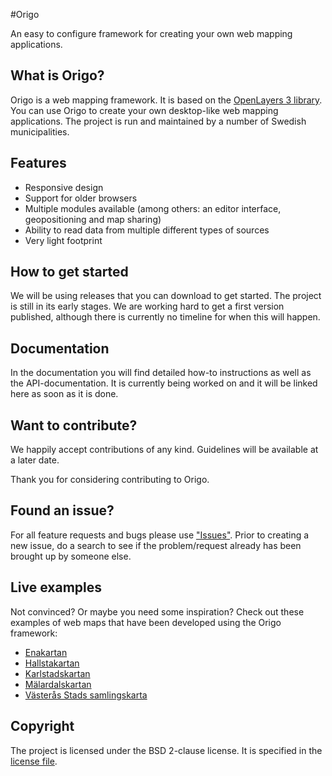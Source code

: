 #Origo

An easy to configure framework for creating your own web mapping applications.

## What is Origo?

Origo is a web mapping framework. It is based on the [OpenLayers 3 library](https://github.com/openlayers/ol3). You can use Origo to create your own desktop-like web mapping applications. The project is run and maintained by a number of Swedish municipalities.

## Features

* Responsive design
* Support for older browsers
* Multiple modules available (among others: an editor interface, geopositioning and map sharing)
* Ability to read data from multiple different types of sources
* Very light footprint

## How to get started

We will be using releases that you can download to get started. The project is still in its early stages. We are working hard to get a first version published, although there is currently no timeline for when this will happen.

## Documentation

In the documentation you will find detailed how-to instructions as well as the API-documentation. It is currently being worked on and it will be linked here as soon as it is done.

## Want to contribute?
We happily accept contributions of any kind. Guidelines will be available at a later date.

Thank you for considering contributing to Origo.

## Found an issue?
For all feature requests and bugs please use ["Issues"](https://github.com/origo-map/origo/issues). Prior to creating a new issue, do a search to see if the problem/request already has been brought up by someone else.

## Live examples
Not convinced? Or maybe you need some inspiration? Check out these examples of web maps that have been developed using the Origo framework:
* [Enakartan](http://karta.enkoping.se)
* [Hallstakartan](http://karta.hallstahammar.se)
* [Karlstadskartan](http://gi.karlstad.se)
* [Mälardalskartan](http://www.malardalskartan.se)
* [Västerås Stads samlingskarta](http://karta.vasteras.se/sam)

## Copyright
The project is licensed under the BSD 2-clause license. It is specified in the [license file](LICENSE.txt).
